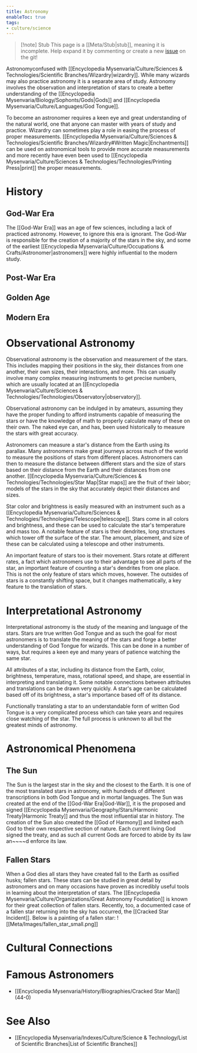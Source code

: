 ```yaml
---
title: Astronomy
enableToc: true
tags:
- culture/science
---
```


> [!note] Stub
> This page is a [[Meta/Stub|stub]], meaning it is incomplete. Help expand it by commenting or create a new [issue](https://github.com/RagtimeGal/quartz--encyclopedia-mysenvaria/issues/new/choose) on the git!



Astronomy[](Meta/Stubs.md)confused with [[Encyclopedia Mysenvaria/Culture/Sciences & Technologies/Scientific Branches/Wizardry|wizardry]]. While many wizards may also practice astronomy it is a separate area of study. Astronomy involves the observation and interpretation of stars to create a better understanding of the [[Encyclopedia Mysenvaria/Biology/Sophonts/Gods|Gods]] and [[Encyclopedia Mysenvaria/Culture/Languages/God Tongue]]. 

To become an astronomer requires a keen eye and great understanding of the natural world, one that anyone can master with years of study and practice. Wizardry can sometimes play a role in easing the process of proper measurements. [[Encyclopedia Mysenvaria/Culture/Sciences & Technologies/Scientific Branches/Wizardry#Written Magic|Enchantments]] can be used on astronomical tools to provide more accurate measurements and more recently have even been used to [[Encyclopedia Mysenvaria/Culture/Sciences & Technologies/Technologies/Printing Press|print]] the proper measurements.

# History
## God-War Era
The [[God-War Era]] was an age of few sciences, including a lack of practiced astronomy. However, to ignore this era is ignorant. The God-War is responsible for the creation of a majority of the stars in the sky, and some of the earliest [[Encyclopedia Mysenvaria/Culture/Occupations & Crafts/Astronomer|astronomers]] were highly influential to the modern study.

## Post-War Era

## Golden Age

## Modern Era

# Observational Astronomy
Observational astronomy is the observation and measurement of the stars. This includes mapping their positions in the sky, their distances from one another, their own sizes, their interactions, and more. This can usually involve many complex measuring instruments to get precise numbers, which are usually located at an [[Encyclopedia Mysenvaria/Culture/Sciences & Technologies/Technologies/Observatory|observatory]].

Observational astronomy can be indulged in by amateurs, assuming they have the proper funding to afford instruments capable of measuring the stars or have the knowledge of math to properly calculate many of these on their own. The naked eye can, and has, been used historically to measure the stars with great accuracy.

Astronomers can measure a star's distance from the Earth using its parallax. Many astronomers make great journeys across much of the world to measure the positions of stars from different places. Astronomers can then to measure the distance between different stars and the size of stars based on their distance from the Earth and their distances from one another. [[Encyclopedia Mysenvaria/Culture/Sciences & Technologies/Technologies/Star Map|Star maps]] are the fruit of their labor; models of the stars in the sky that accurately depict their distances and sizes.

Star color and brightness is easily measured with an instrument such as a [[Encyclopedia Mysenvaria/Culture/Sciences & Technologies/Technologies/Telescope|telescope]]. Stars come in all colors and brightness, and these can be used to calculate the star's temperature and mass too. A notable feature of stars is their dendrites, long structures which tower off the surface of the star. The amount, placement, and size of these can be calculated using a telescope and other instruments.

An important feature of stars too is their movement. Stars rotate at different rates, a fact which astronomers use to their advantage to see all parts of the star, an important feature of counting a star's dendrites from one place. This is not the only feature of stars which moves, however. The outsides of stars is a constantly shifting space, but it changes mathematically, a key feature to the translation of stars.

# Interpretational Astronomy
Interpretational astronomy is the study of the meaning and language of the stars. Stars are true written God Tongue and as such the goal for most astronomers is to translate the meaning of the stars and forge a better understanding of God Tongue for wizards. This can be done in a number of ways, but requires a keen eye and many years of patience watching the same star.

All attributes of a star, including its distance from the Earth, color, brightness, temperature, mass, rotational speed, and shape, are essential in interpreting and translating it. Some notable connections between attributes and translations can be drawn very quickly. A star's age can be calculated based off of its brightness, a star's importance based off of its distance. 

Functionally translating a star to an understandable form of written God Tongue is a very complicated process which can take years and requires close watching of the star. The full process is unknown to all but the greatest minds of astronomy.

# Astronomical Phenomena
## The Sun
The Sun is the largest star in the sky and the closest to the Earth. It is one of the most translated stars in astronomy, with hundreds of different transcriptions in both God Tongue and in mortal languages. The Sun was created at the end of the [[God-War Era|God-War]], it is the proposed and signed [[Encyclopedia Mysenvaria/Geography/Stars/Harmonic Treaty|Harmonic Treaty]] and thus the most influential star in history. The creation of the Sun also created the [[God of Harmony]] and limited each God to their own respective section of nature. Each current living God signed the treaty, and as such all current Gods are forced to abide by its law an~~~~d enforce its law.

## Fallen Stars
When a God dies all stars they have created fall to the Earth as ossified husks; fallen stars. These stars can be studied in great detail by astronomers and on many occasions have proven as incredibly useful tools in learning about the interpretation of stars. The [[Encyclopedia Mysenvaria/Culture/Organizations/Great Astronomy Foundation]] is known for their great collection of fallen stars. Recently, too, a documented case of a fallen star returning into the sky has occurred, the [[Cracked Star Incident]]. Below is a painting of a fallen star:
![[Meta/Images/fallen_star_small.png]]
# Cultural Connections

# Famous Astronomers
- [[Encyclopedia Mysenvaria/History/Biographies/Cracked Star Man]] (44-0)
# See Also
- [[Encyclopedia Mysenvaria/Indexes/Culture/Science & Technology/List of Scientific Branches|List of Scientific Branches]]